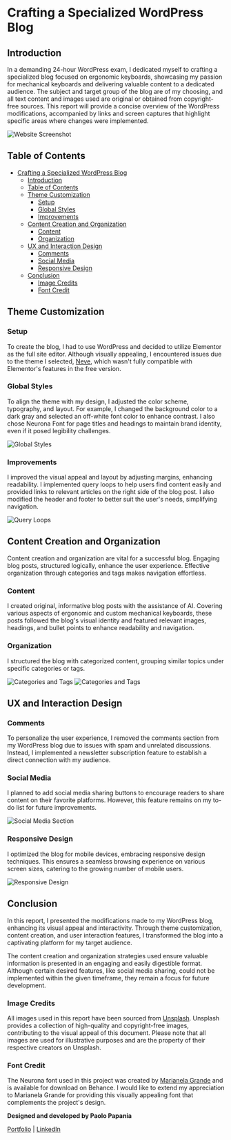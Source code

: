 # Crafting a Specialized WordPress Blog

## Introduction

In a demanding 24-hour WordPress exam, I dedicated myself to crafting a specialized blog focused on ergonomic keyboards, showcasing my passion for mechanical keyboards and delivering valuable content to a dedicated audience. The subject and target group of the blog are of my choosing, and all text content and images used are original or obtained from copyright-free sources. This report will provide a concise overview of the WordPress modifications, accompanied by links and screen captures that highlight specific areas where changes were implemented.

![Website Screenshot](/images/landing.jpeg)

## Table of Contents

- [Crafting a Specialized WordPress Blog](#crafting-a-specialized-wordpress-blog)
  - [Introduction](#introduction)
  - [Table of Contents](#table-of-contents)
  - [Theme Customization](#theme-customization)
    - [Setup](#setup)
    - [Global Styles](#global-styles)
    - [Improvements](#improvements)
  - [Content Creation and Organization](#content-creation-and-organization)
    - [Content](#content)
    - [Organization](#organization)
  - [UX and Interaction Design](#ux-and-interaction-design)
    - [Comments](#comments)
    - [Social Media](#social-media)
    - [Responsive Design](#responsive-design)
  - [Conclusion](#conclusion)
    - [Image Credits](#image-credits)
    - [Font Credit](#font-credit)

## Theme Customization

### Setup

To create the blog, I had to use WordPress and decided to utilize Elementor as the full site editor. Although visually appealing, I encountered issues due to the theme I selected, [Neve](https://themeisle.com/themes/neve/), which wasn't fully compatible with Elementor's features in the free version.

### Global Styles

To align the theme with my design, I adjusted the color scheme, typography, and layout. For example, I changed the background color to a dark gray and selected an off-white font color to enhance contrast. I also chose Neurona Font for page titles and headings to maintain brand identity, even if it posed legibility challenges.

![Global Styles](/images/styles.png)

### Improvements

I improved the visual appeal and layout by adjusting margins, enhancing readability. I implemented query loops to help users find content easily and provided links to relevant articles on the right side of the blog post. I also modified the header and footer to better suit the user's needs, simplifying navigation.

![Query Loops](/images/query.png)

## Content Creation and Organization

Content creation and organization are vital for a successful blog. Engaging blog posts, structured logically, enhance the user experience. Effective organization through categories and tags makes navigation effortless.

### Content

I created original, informative blog posts with the assistance of AI. Covering various aspects of ergonomic and custom mechanical keyboards, these posts followed the blog's visual identity and featured relevant images, headings, and bullet points to enhance readability and navigation.

### Organization

I structured the blog with categorized content, grouping similar topics under specific categories or tags.

![Categories and Tags](/images/tags1.png)
![Categories and Tags](/images/tags2.jpeg)

## UX and Interaction Design

### Comments

To personalize the user experience, I removed the comments section from my WordPress blog due to issues with spam and unrelated discussions. Instead, I implemented a newsletter subscription feature to establish a direct connection with my audience.

### Social Media

I planned to add social media sharing buttons to encourage readers to share content on their favorite platforms. However, this feature remains on my to-do list for future improvements.

![Social Media Section](/images/Social.png)

### Responsive Design

I optimized the blog for mobile devices, embracing responsive design techniques. This ensures a seamless browsing experience on various screen sizes, catering to the growing number of mobile users.

![Responsive Design](/images/responsive.png)

## Conclusion

In this report, I presented the modifications made to my WordPress blog, enhancing its visual appeal and interactivity. Through theme customization, content creation, and user interaction features, I transformed the blog into a captivating platform for my target audience.

The content creation and organization strategies used ensure valuable information is presented in an engaging and easily digestible format. Although certain desired features, like social media sharing, could not be implemented within the given timeframe, they remain a focus for future development.

### Image Credits

All images used in this report have been sourced from [Unsplash](https://unsplash.com/). Unsplash provides a collection of high-quality and copyright-free images, contributing to the visual appeal of this document. Please note that all images are used for illustrative purposes and are the property of their respective creators on Unsplash.

### Font Credit

The Neurona font used in this project was created by [Marianela Grande](https://www.behance.net/gallery/112975959/Neurona-Free-Type-Font) and is available for download on Behance. I would like to extend my appreciation to Marianela Grande for providing this visually appealing font that complements the project's design.

**Designed and developed by Paolo Papania**

[Portfolio](https://www.papaniap.dk) | [LinkedIn](https://www.linkedin.com/in/papaniap/)
